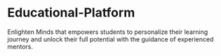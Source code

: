 # Educational-Platform
Enlighten Minds that empowers students to personalize their learning journey and unlock their full potential with the guidance of experienced mentors.
